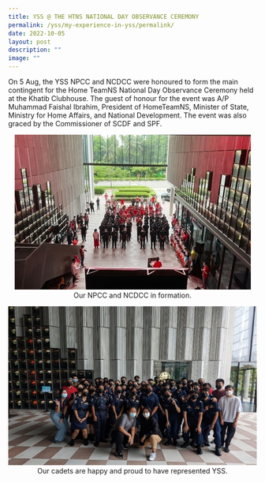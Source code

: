 ```yaml
---
title: YSS @ THE HTNS NATIONAL DAY OBSERVANCE CEREMONY
permalink: /yss/my-experience-in-yss/permalink/
date: 2022-10-05
layout: post
description: ""
image: ""
---
```

On 5 Aug, the YSS NPCC and NCDCC were honoured to form the main contingent for the Home TeamNS National Day Observance Ceremony held at the Khatib Clubhouse. The guest of honour for the event was A/P Muhammad Faishal Ibrahim, President of HomeTeamNS, Minister of State, Ministry for Home Affairs, and National Development. The event was also graced by the Commissioner of SCDF and SPF.
<center>

![Our NPCC and NCDCC in formation.](/images/Picture4%20(1).jpg)
Our NPCC and NCDCC in formation.

![Our cadets are happy and proud to have represented YSS.](/images/Picture5%20(1).jpg)
Our cadets are happy and proud to have represented YSS.
	</center>